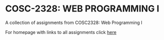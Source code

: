 # COSC-2328: WEB PROGRAMMING I
A collection of assignments from COSC2328: Web Programming I

For homepage with links to all assignments click [here](http://asolinge.create.stedwards.edu/cosc2328/)
